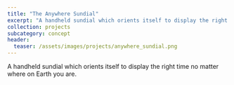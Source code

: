 ```yaml
---
title: "The Anywhere Sundial"
excerpt: "A handheld sundial which orients itself to display the right time no matter where on Earth you are."
collection: projects
subcategory: concept
header: 
  teaser: /assets/images/projects/anywhere_sundial.png
---
```


A handheld sundial which orients itself to display the right time no matter where on Earth you are.